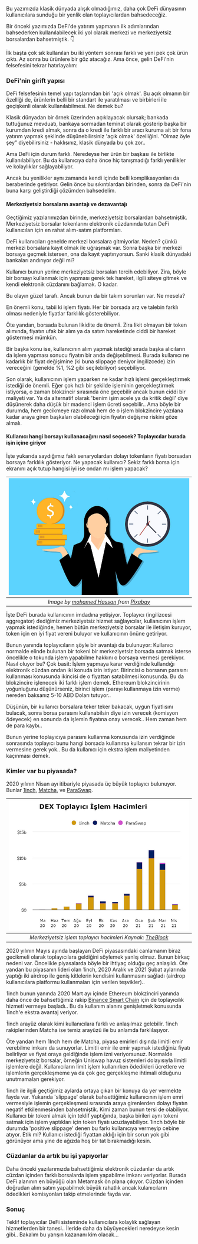 Bu yazımızda klasik dünyada alışık olmadığımız, daha çok DeFi dünyasının kullanıcılara sunduğu bir yenlik olan toplayıcılardan bahsedeceğiz. 

Bir önceki yazımızda DeFi'de yatırım yapmanın ilk adımlarından bahsederken kullanılabilecek iki yol olarak merkezi ve merkeziyetsiz borsalardan bahsetmiştik. 👇


İlk başta çok sık kullanılan bu iki yöntem sonrası farklı ve yeni pek çok ürün çıktı. Az sonra bu ürünlere bir göz atacağız. Ama önce, gelin DeFi'nin felsefesini tekrar hatırlayalım: 

### DeFi'nin girift yapısı
DeFi felsefesinin temel yapı taşlarından biri 'açık olmak'. Bu açık olmanın bir özelliği de, ürünlerin belli bir standart ile yaratılması ve birbirleri ile geçişkenli olarak kullanılabilmesi. Ne demek bu? 

Klasik dünyadan bir örnek üzerinden açıklayacak olursak; bankada tuttuğunuz mevduatı, bankaya sormadan teminat olarak gösterip başka bir kurumdan kredi almak, sonra da o kredi ile farklı bir aracı kuruma ait bir fona yatırım yapmak şeklinde düşünebilirsiniz 'açık olmak' özelliğini. "Olmaz öyle şey" diyebilirsiniz - haklısınız, klasik dünyada bu çok zor.. 

Ama DeFi için durum farklı. Neredeyse her ürün bir başkası ile birlikte kullanılabiliyor. Bu da kullanıcıya daha önce hiç tanışmadığı farklı yenilikler ve kolaylıklar sağlayabiliyor. 

Ancak bu yenilikler aynı zamanda kendi içinde belli komplikasyonları da beraberinde getiriyor. Gelin önce bu sıkıntılardan birinden, sonra da DeFi'nin buna karşı geliştirdiği çözümden bahsedelim.  

#### Merkeziyetsiz borsaların avantajı ve dezavantajı

Geçtiğimiz yazılarımızdan birinde, merkeziyetsiz borsalardan bahsetmiştik. Merkeziyetsiz borsalar tokenlarını elektronik cüzdanında tutan DeFi kullanıcıları için en rahat alım-satım platformları. 

DeFi kullanıcıları genelde merkezi borsalara gitmiyorlar. Neden? çünkü merkezi borsalara kayıt olmak ile uğraşmak var. Sonra başka bir merkezi borsaya geçmek istersen, ona da kayıt yaptırıyorsun. Sanki klasik dünyadaki bankaları andırıyor değil mi?

Kullanıcı bunun yerine merkeziyetsiz borsaları tercih edebiliyor. Zira, böyle bir borsayı kullanmak için yapması gerek tek hareket, ilgili siteye gitmek ve kendi elektronik cüzdanını bağlamak. O kadar. 

Bu olayın güzel tarafı. Ancak bunun da bir takım sorunları var. Ne mesela? 

En önemli konu, tabii ki işlem fiyatı. Her bir borsada arz ve talebin farklı olması nedeniyle fiyatlar farklılık gösterebiliyor. 

Öte yandan, borsada bulunan likidite de önemli. Zira likit olmayan bir token alımında, fiyatın ufak bir alım ya da satım hareketinde ciddi bir hareket göstermesi mümkün. 

Bir başka konu ise, kullanıcının alım yapmak istediği sırada başka alıcıların da işlem yapması sonucu fiyatın bir anda değişebilmesi. Burada kullanıcı ne kadarlık bir fiyat değişimine (ki buna slippage deniyor ingilizcede) izin vereceğini (genelde %1, %2 gibi seçilebiliyor) seçebiliyor. 

Son olarak, kullanıcının işlem yaparken ne kadar hızlı işlemi gerçekleştirmek istediği de önemli. Eğer çok hızlı bir şekilde işleminin gerçekleştirmek istiyorsa, o zaman blokzincir sırasında öne geçebilir ancak bunun ciddi bir maliyeti var. Ya da alternatif olarak 'benim işim acele ya da kritik değil' diye düşünerek daha düşük bir madenci işlem ücreti seçebilir.. Ama böyle bir durumda, hem gecikmeye razı olmalı hem de o işlem blokzincire yazılana kadar araya giren başkaları olabileceği için fiyatın değişme riskini göze almalı. 

#### Kullanıcı hangi borsayı kullanacağını nasıl seçecek? Toplayıcılar burada işin içine giriyor

İşte yukarıda saydığımız faklı senaryolardan dolayı tokenların fiyatı borsadan borsaya farklılık gösteriyor. Ne yapacak kullanıcı? Sekiz farklı borsa için ekranını açık tutup hangisi iyi ise ondan mı işlem yapacak?

| ![time_money](/assets/time-4559218_800.jpg) | 
|:--:| 
| *Image by [mohamed Hassan](https://pixabay.com/users/mohamed_hassan-5229782/) from [Pixabay](https://pixabay.com/)*|

İşte DeFi burada kullanıcının imdadına yetişiyor. Toplayıcı (ingilizcesi aggregator) dediğimiz merkeziyetsiz hizmet sağlayıcılar, kullanıcının işlem yapmak istediğinde, hemen bütün merkeziyetsiz borsalar ile iletişim kuruyor, token için en iyi fiyat vereni buluyor ve kullanıcının önüne getiriyor. 

Bunun yanında toplayıcıların şöyle bir avantajı da bulunuyor: Kullanıcı normalde elinde bulunan bir tokeni bir merkeziyetsiz borsada satmak isterse öncelikle o tokunda işlem yapabilme hakkını o borsaya vermesi gerekiyor. Nasıl oluyor bu? Çok basit: İşlem yapmaya karar verdiğinde kullandığı elektronik cüzdan ondan iki konuda izin istiyor. Birincisi o borsanın parasını kullanması konusunda ikincisi de o fiyattan satabilmesi konusunda. Bu da blokzincire işlenecek iki farklı işlem demek. Ethereum blokzincirinin yoğunluğunu düşünürseniz, birinci işlem (parayı kullanmaya izin verme) nereden baksanız 5-10 ABD Doları tutuyor.. 

Düşünün, bir kullanıcı borsalara teker teker bakacak, uygun fiyatlısını bulacak, sonra borsa parasını kullanabilsin diye izin verecek (komisyon ödeyecek) en sonunda da işlemin fiyatına onay verecek..  Hem zaman hem de para kaybı.. 

Bunun yerine toplayıcıya parasını kullanma konusunda izin verdiğinde sonrasında toplayıcı bunu hangi borsada kullanırsa kullansın tekrar bir izin vermesine gerek yok.. Bu da kullanıcı için ekstra işlem maliyetinden kaçınması demek. 

### Kimler var bu piyasada?
2020 yılının Nisan ayı itibariyle piyasada üç büyük toplayıcı bulunuyor. Bunlar [1inch](https://1inch.exchange/#/), [Matcha](https://matcha.xyz/), ve [ParaSwap](https://paraswap.io/). 

| ![dexes](/assets/Dex_islem_hacimleri_800.jpg) | 
|:--:| 
| *Merkeziyetsiz işlem toplayıcı hacimleri Kaynak: [TheBlock](https://www.theblockcrypto.com/data/decentralized-finance/dex-non-custodial/dex-aggregator-trade-volume)* | 

2020 yılının Mayıs ayında başlayan DeFi piyasasındaki canlamanın biraz gecikmeli olarak toplayıcılara geldiğini söylemek yanlış olmaz. Bunun birkaç nedeni var. Öncelikle piyasalarda böyle bir ihtiyaç olduğu geç anlaşıldı. Öte yandan bu piyasanın lideri olan 1inch, 2020 Aralık ve 2021 Şubat aylarında yaptığı iki airdrop ile geniş kitlelerin kendisini kullanmasını sağladı (airdrop kullanıcılara platformu kullanmaları için verilen teşvikler).. 

1inch bunun yanında 2020 Mart ayı içinde Ethereum blokzinciri yanında daha önce de bahsettiğimiz rakip [Binance Smart Chain](https://www.binance.org/en/smartChain) için de toplayıcılık hizmeti vermeye başladı.. Bu da kullanım alanını genişletmek konusunda 1inch'e ekstra avantaj veriyor. 

1inch arayüz olarak kimi kullanıcılara farklı ve anlaşılmaz gelebilir. 1inch rakiplerinden Matcha ise temiz arayüzü ile bu anlamda farklılaşıyor. 

Öte yandan hem 1Inch hem de Matcha, piyasa emirleri dışında limitli emir verebilme imkanı da sunuyorlar. Limitli emir ile emir yapmak istediğiniz fiyatı belirliyor ve fiyat oraya geldiğinde işlem izni veriyorsunuz. Normalde merkeziyetsiz borsalar, örneğin Uniswap havuz sistemleri dolayısıyla limitli işlemlere değil. Kullanıcıların limit işlem kullanırken ödedikleri ücretlere ve işlemlerin gerçekleşmeme ya da çok geç gerçekleşme ihtimali olduğunu unutmamaları gerekiyor. 

1inch ile ilgili geçtiğimiz aylarda ortaya çıkan bir konuya da yer vermekte fayda var. Yukarıda 'slippage' olarak bahsettiğimiz kullanıcının işlem emri vermesiyle işlemin gerçekleşmesi sırasında araya girenlerden dolayı fiyatın negatif etkilenmesinden bahsetmiştik. Kimi zaman bunun tersi de olabiliyor. Kullanıcı bir tokeni almak için teklif yaptığında, başka birileri aynı tokeni satmak için işlem yaptıkları için token fiyatı ucuzlayabiliyor. 1inch böyle bir durumda 'positive slippage' denen bu farkı kullanıcıya vermeyip cebine atıyor. Etik mi? Kullanıcı istediği fiyattan aldığı için bir sorun yok gibi görünüyor ama yine de ağızda hoş bir tat bırakmadığı kesin. 

### Cüzdanlar da artık bu işi yapıyorlar
Daha önceki yazılarımızda bahsettiğimiz elektronik cüzdanlar da artık cüzdan içinden farklı borsalarda işlem yapabilme imkanı veriyorlar. Burada DeFi alanının en büyüğü olan Metamask ön plana çıkıyor. Cüzdan içinden doğrudan alım satım yapabilmek büyük rahatlık ancak kulanıcıların ödedikleri komisyonları takip etmelerinde fayda var. 

### Sonuç 
Teklif toplayıcılar DeFi sisteminde kullanıcılara kolaylık sağlayan hizmetlerden bir tanesi.. İleride daha da büyüyecekleri neredeyse kesin gibi.. Bakalım bu yarışın kazananı kim olacak... 
